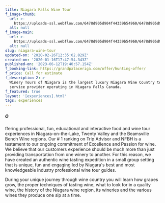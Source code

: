 ```yaml
---
title: Niagara Falls Wine Tour
f_image-thumb:
  url: >-
    https://uploads-ssl.webflow.com/6478d905d904f44339b54960/6478d905d904f44339b54b77_drinking-glasses-3394310-thumb.jpg
  alt: null
f_image-main:
  url: >-
    https://uploads-ssl.webflow.com/6478d905d904f44339b54960/6478d905d904f44339b54b73_drinking-glasses-3394310.jpg
  alt: null
slug: niagara-wine-tour
updated-on: '2020-02-26T12:35:02.829Z'
created-on: '2020-01-16T17:47:54.343Z'
published-on: '2023-06-12T19:40:57.154Z'
f_booking-link: https://grandpalaceriga.com/offer/hunting-offer/
f_price: Call for estimate
f_description-2: >-
  Winery Tours of Niagara is the largest luxury Niagara Wine Country tour
  service provider operating in Niagara Falls Canada.
f_featured: true
layout: '[experiences].html'
tags: experiences
---
```


##### O

ffering professional, fun, educational and interactive food and wine tour experiences in Niagara-on-the-Lake, Twenty Valley and the Beamsville Bench Wine regions. Our # 1 ranking on Trip Advisor and NFBH is a testament to our ongoing commitment of Excellence and Passion for wine. We believe that our customers experience should be much more than just providing transportation from one winery to another. For this reason, we have created an authentic wine tasting expedition in a small group setting that is unique, fun and engaging led by Niagara's best and most knowledgeable industry professional wine tour guides.

During your unique journey through wine country you will learn how grapes grow, the proper techniques of tasting wine, what to look for in a quality wine, the history of the Niagara wine region, its wineries and the various wines they produce one sip at a time.

##### ‍
